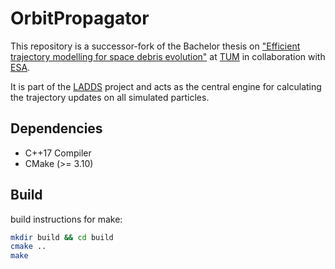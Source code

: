# OrbitPropagator
This repository is a successor-fork of the Bachelor thesis on ["Efficient trajectory modelling for space debris evolution"](https://mediatum.ub.tum.de/node?id=1624605) at [TUM](https://www.in.tum.de/) in collaboration with [ESA](https://www.esa.int/gsp/ACT/).

It is part of the [LADDS](https://www.esa.int/gsp/ACT/projects/debris_hpc/) project and acts as the central engine for calculating the trajectory updates on all simulated particles.

## Dependencies

* C++17 Compiler
* CMake (>= 3.10)

## Build
build instructions for make:
```bash
mkdir build && cd build
cmake ..
make
